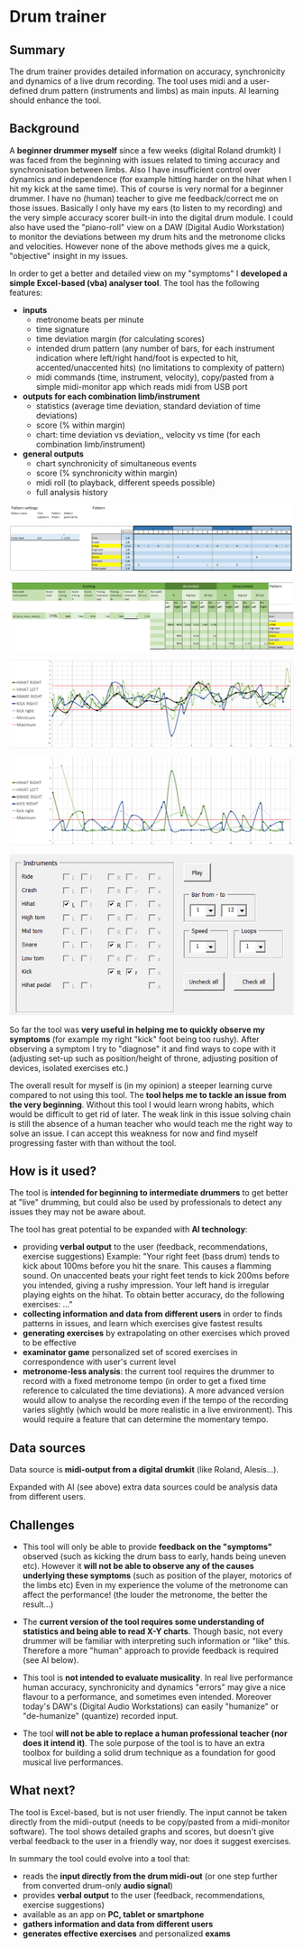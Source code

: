 # Drum trainer


## Summary

The drum trainer provides detailed information on accuracy, synchronicity and dynamics of a live drum recording.
The tool uses midi and a user-defined drum pattern (instruments and limbs) as main inputs. AI learning should enhance the tool.


## Background

A **beginner drummer myself** since a few weeks (digital Roland drumkit) I was faced from the beginning with issues related to timing accuracy and synchronisation between limbs. Also I have insufficient control over dynamics and independence (for example hitting harder on the hihat when I hit my kick at the same time).
This of course is very normal for a beginner drummer. I have no (human) teacher to give me feedback/correct me on those issues.
Basically I only have my ears (to listen to my recording) and the very simple accuracy scorer built-in into the digital drum module.
I could also have used the "piano-roll" view on a DAW (Digital Audio Workstation) to monitor the deviations between my drum hits and the metronome clicks and velocities.
However none of the above methods gives me a quick, "objective" insight in my issues.

In order to get a better and detailed view on my "symptoms" I **developed a simple Excel-based (vba) analyser tool**. The tool has the following features:
* **inputs**
  * metronome beats per minute
  * time signature
  * time deviation margin (for calculating scores)
  * intended drum pattern (any number of bars, for each instrument indication where left/right hand/foot is expected to hit, accented/unaccented hits) (no limitations to complexity of pattern)
  * midi commands (time, instrument, velocity), copy/pasted from a simple midi-monitor app which reads midi from USB port
* **outputs for each combination limb/instrument**
   * statistics (average time deviation, standard deviation of time deviations)
   * score (% within margin)
   * chart: time deviation vs deviation,, velocity vs time (for each combination limb/instrument)
* **general outputs**
  * chart synchronicity of simultaneous events
  * score (% synchronicity within margin)
  * midi roll (to playback, different speeds possible)
  * full analysis history
  
![Drum pattern](/Drum_pattern.png)

![Scores](/Scores.png)

![Time deviation chart](/Time_deviation_chart.png)

![Syncronicity chart](/Synchronicity_chart.png)

![Play dialog](/Play_dialog.png)

So far the tool was **very useful in helping me to quickly observe my symptoms** (for example my right "kick" foot being too rushy). 
After observing a symptom I try to "diagnose" it and find ways to cope with it (adjusting set-up such as position/height of throne, adjusting position of devices, isolated exercises etc.)

The overall result for myself is (in my opinion) a steeper learning curve compared to not using this tool.
The **tool helps me to tackle an issue from the very beginning**. Without this tool I would learn wrong habits, which would be difficult to get rid of later.
The weak link in this issue solving chain is still the absence of a human teacher who would teach me the right way to solve an issue.
I can accept this weakness for now and find myself progressing faster with than without the tool.


## How is it used?

The tool is **intended for beginning to intermediate drummers** to get better at "live" drumming, but could also be used by professionals to detect any issues they may not be aware about.

The tool has great potential to be expanded with **AI technology**:
* providing **verbal output** to the user (feedback, recommendations, exercise suggestions) Example:
"Your right feet (bass drum) tends to kick about 100ms before you hit the snare. This causes a flamming sound.
On unaccented beats your right feet tends to kick 200ms before you intended, giving a rushy impression. Your left hand is irregular playing eights on the hihat. To obtain better accuracy, do the following exercises: ..."
* **collecting information and data from different users** in order to finds patterns in issues, and learn which exercises give fastest results
* **generating exercises** by extrapolating on other exercises which proved to be effective
* **examinator game** personalized set of scored exercises in correspondence with user's current level
* **metronome-less analysis**: the current tool requires the drummer to record with a fixed metronome tempo (in order to get a fixed time reference to calculated the time deviations). A more advanced version would allow to analyse the recording even if the tempo of the recording varies slightly (which would be more realistic in a live environment). This would require a feature that can determine the momentary tempo.

## Data sources 

Data source is **midi-output from a digital drumkit** (like Roland, Alesis...).

Expanded with AI (see above) extra data sources could be analysis data from different users.

## Challenges

* This tool will only be able to provide **feedback on the "symptoms"** observed (such as kicking the drum bass to early, hands being uneven etc). 
However it **will not be able to observe any of the causes underlying these symptoms** (such as position of the player, motorics of the limbs etc)
Even in my experience the volume of the metronome can affect the performance! (the louder the metronome, the better the result...)

* The **current version of the tool requires some understanding of statistics and being able to read X-Y charts**. Though basic, not every drummer will be familiar with interpreting such information or "like" this. Therefore a more "human" approach to provide feedback is required (see AI below).

* This tool is **not intended to evaluate musicality**. In real live performance human accuracy, synchronicity and dynamics "errors" may give a nice flavour to a performance, and sometimes even intended. Moreover today's DAW's (Digital Audio Workstations) can easily "humanize" or "de-humanize" (quantize) recorded input.

* The tool **will not be able to replace a human professional teacher (nor does it intend it)**. The sole purpose of the tool is to have an extra toolbox for building a solid drum technique as a foundation for good musical live performances.


## What next?

The tool is Excel-based, but is not user friendly. The input cannot be taken directly from the midi-output (needs to be copy/pasted from a midi-monitor software).
The tool shows detailed graphs and scores, but doesn't give verbal feedback to the user in a friendly way, nor does it suggest exercises.

In summary the tool could evolve into a tool that:
* reads the **input directly from the drum midi-out** (or one step further from converted drum-only **audio signal**)
* provides **verbal output** to the user (feedback, recommendations, exercise suggestions) 
* available as an app on **PC, tablet or smartphone**
* **gathers information and data from different users**
* **generates effective exercises** and personalized **exams**
